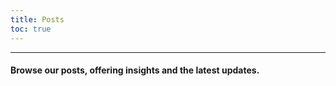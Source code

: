 ```yaml
---
title: Posts
toc: true
---
```

---

#### Browse our posts, offering insights and the latest updates.


<br>
